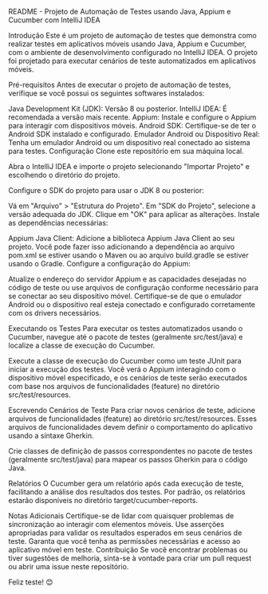 README - Projeto de Automação de Testes usando Java, Appium e Cucumber com IntelliJ IDEA

Introdução
Este é um projeto de automação de testes que demonstra como realizar testes em aplicativos móveis usando Java, Appium e Cucumber, com o ambiente de desenvolvimento configurado no IntelliJ IDEA. O projeto foi projetado para executar cenários de teste automatizados em aplicativos móveis.

Pré-requisitos
Antes de executar o projeto de automação de testes, verifique se você possui os seguintes softwares instalados:

Java Development Kit (JDK): Versão 8 ou posterior.
IntelliJ IDEA: É recomendada a versão mais recente.
Appium: Instale e configure o Appium para interagir com dispositivos móveis.
Android SDK: Certifique-se de ter o Android SDK instalado e configurado.
Emulador Android ou Dispositivo Real: Tenha um emulador Android ou um dispositivo real conectado ao sistema para testes.
Configuração
Clone este repositório em sua máquina local.

Abra o IntelliJ IDEA e importe o projeto selecionando "Importar Projeto" e escolhendo o diretório do projeto.

Configure o SDK do projeto para usar o JDK 8 ou posterior:

Vá em "Arquivo" > "Estrutura do Projeto".
Em "SDK do Projeto", selecione a versão adequada do JDK.
Clique em "OK" para aplicar as alterações.
Instale as dependências necessárias:

Appium Java Client: Adicione a biblioteca Appium Java Client ao seu projeto. Você pode fazer isso adicionando a dependência ao arquivo pom.xml se estiver usando o Maven ou ao arquivo build.gradle se estiver usando o Gradle.
Configure a configuração do Appium:

Atualize o endereço do servidor Appium e as capacidades desejadas no código de teste ou use arquivos de configuração conforme necessário para se conectar ao seu dispositivo móvel.
Certifique-se de que o emulador Android ou o dispositivo real esteja conectado e configurado corretamente com os drivers necessários.

Executando os Testes
Para executar os testes automatizados usando o Cucumber, navegue até o pacote de testes (geralmente src/test/java) e localize a classe de execução do Cucumber.

Execute a classe de execução do Cucumber como um teste JUnit para iniciar a execução dos testes. Você verá o Appium interagindo com o dispositivo móvel especificado, e os cenários de teste serão executados com base nos arquivos de funcionalidades (feature) no diretório src/test/resources.

Escrevendo Cenários de Teste
Para criar novos cenários de teste, adicione arquivos de funcionalidades (feature) ao diretório src/test/resources. Esses arquivos de funcionalidades devem definir o comportamento do aplicativo usando a sintaxe Gherkin.

Crie classes de definição de passos correspondentes no pacote de testes (geralmente src/test/java) para mapear os passos Gherkin para o código Java.

Relatórios
O Cucumber gera um relatório após cada execução de teste, facilitando a análise dos resultados dos testes. Por padrão, os relatórios estarão disponíveis no diretório target/cucumber-reports.

Notas Adicionais
Certifique-se de lidar com quaisquer problemas de sincronização ao interagir com elementos móveis.
Use asserções apropriadas para validar os resultados esperados em seus cenários de teste.
Garanta que você tenha as permissões necessárias e acesso ao aplicativo móvel em teste.
Contribuição
Se você encontrar problemas ou tiver sugestões de melhoria, sinta-se à vontade para criar um pull request ou abrir uma issue neste repositório.

Feliz teste! 😊